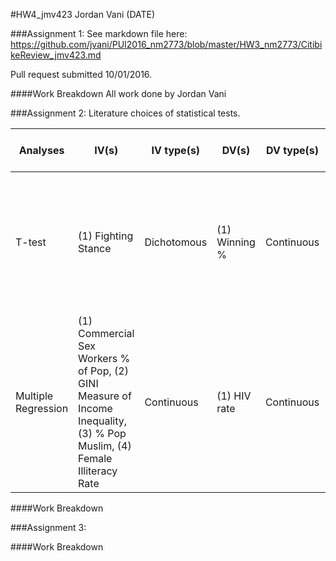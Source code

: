 #HW4_jmv423
Jordan Vani (DATE)

###Assignment 1: 
See markdown file here: https://github.com/jvani/PUI2016_nm2773/blob/master/HW3_nm2773/CitibikeReview_jmv423.md

Pull request submitted 10/01/2016.

####Work Breakdown
All work done by Jordan Vani

###Assignment 2: Literature choices of statistical tests.

 Analyses           | IV(s)                                                                                                                   | IV type(s)  | DV(s)         | DV type(s) | Control Var | Control Var Type | Question to be answered                                                                                                               | _H0_                                                                                                                                               | alpha         | link to paper 
--------------------|-------------------------------------------------------------------------------------------------------------------------|-------------|---------------|------------|-------------|------------------|---------------------------------------------------------------------------------------------------------------------------------------|----------------------------------------------------------------------------------------------------------------------------------------------------|---------------|-------------------------------------------------------------------------------------------------------------------------------------------------------------
T-test              | (1) Fighting Stance                                                                                                     | Dichotomous | (1) Winning % | Continuous | 0           | NA               | Is there a winning % advantage for left handed MMA fighters?                                                                          | Ho: Left handed fighters have a disadvantage or no difference in winning % compared to right handed fighters.                                      | alpha = 0.025 | [The Southpaw Advantage? - Lateral Preference in Mixed Martial Arts](http://journals.plos.org/plosone/article?id=10.1371/journal.pone.0079793)              
Multiple Regression | (1) Commercial Sex Workers % of Pop, (2) GINI Measure of Income Inequality, (3) % Pop Muslim, (4) Female Illiteracy Rate| Continuous  | (1) HIV rate  | Continuous | 0           | NA               | Is there a relationship the % of commercial sex workers in a pop, inequality, the % of Muslims, and female illiteracy with HIV rates? | Ho: There is no relationship between the % of commercial sex workers in a pop, inequality, the % of Muslims, and female illiteracy with HIV rates? | alpha = 0.05  | [Size Matters: The Number of Prostitutes and the Global HIV/AIDS Pandemic](http://journals.plos.org/plosone/article?id=10.1371/journal.pone.0000543) 

####Work Breakdown

###Assignment 3: 

####Work Breakdown
